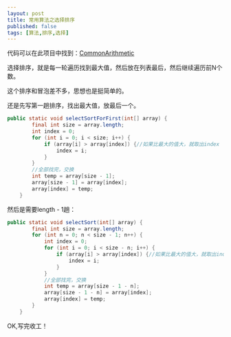 ```yaml
---
layout: post
title: 常用算法之选择排序
published: false
tags: [算法,排序,选择]
---
```


代码可以在此项目中找到：[CommonArithmetic](https://github.com/Kyson/CommonArithmetic)

选择排序，就是每一轮遍历找到最大值，然后放在列表最后，然后继续遍历前N个数。

这个排序和冒泡差不多，思想也是挺简单的。

还是先写第一趟排序，找出最大值，放最后一个。

```java
public static void selectSortForFirst(int[] array) {
        final int size = array.length;
        int index = 0;
        for (int i = 0; i < size; i++) {
            if (array[i] > array[index]) {//如果比最大的值大，就取出index
                index = i;
            }
        }
        //全部找完，交换
        int temp = array[size - 1];
        array[size - 1] = array[index];
        array[index] = temp;
    }
```

然后是需要length - 1趟：

```java
public static void selectSort(int[] array) {
        final int size = array.length;
        for (int n = 0; n < size - 1; n++) {
            int index = 0;
            for (int i = 0; i < size - n; i++) {
                if (array[i] > array[index]) {//如果比最大的值大，就取出index
                    index = i;
                }
            }
            //全部找完，交换
            int temp = array[size - 1 - n];
            array[size - 1 - n] = array[index];
            array[index] = temp;
        }
    }
```

OK,写完收工！